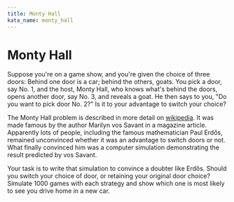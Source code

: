 ```yaml
---
title: Monty Hall
kata_name: monty_hall
---
```



Monty Hall
==========

Suppose you're on a game show, and you're given the choice of three doors: Behind one door is a car; behind the others, goats. You pick a door, say No. 1, and the host, Monty Hall, who knows what's behind the doors, opens another door, say No. 3, and reveals a goat. He then says to you, "Do you want to pick door No. 2?" Is it to your advantage to switch your choice?

The Monty Hall problem is described in more detail on [wikipedia](https://en.wikipedia.org/wiki/Monty_Hall_problem). It was made famous by the author Marilyn vos Savant in a magazine article. Apparently lots of people, including the famous mathematician Paul Erdős, remained unconvinced whether it was an advantage to switch doors or not. What finally convinced him was a computer simulation demonstrating the result predicted by vos Savant.

Your task is to write that simulation to convince a doubter like Erdős. Should you switch your choice of door, or retaining your original door choice? Simulate 1000 games with each strategy and show which one is most likely to see you drive home in a new car.
